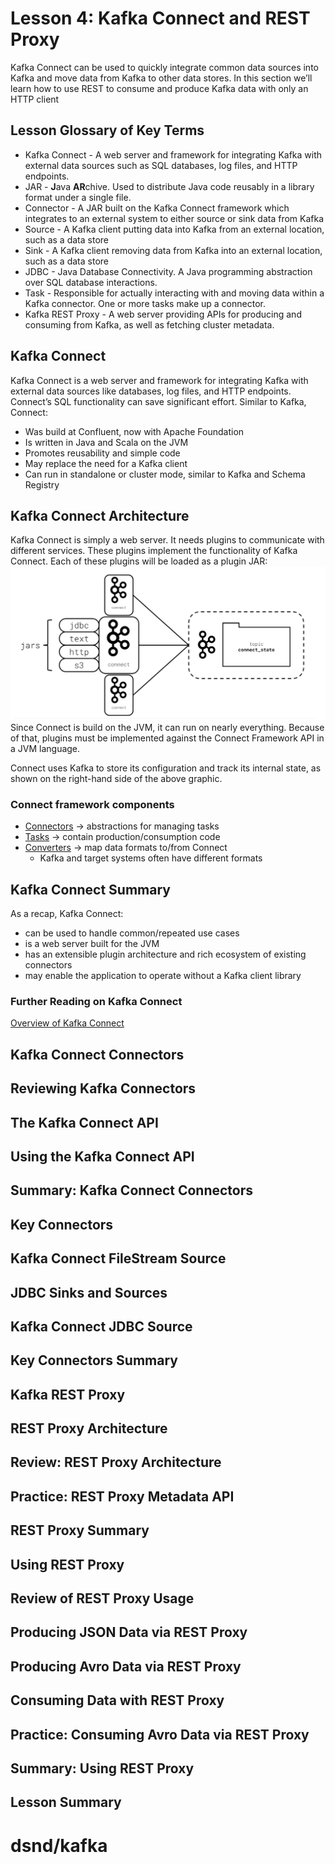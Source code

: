 # Lesson 4: Kafka Connect and REST Proxy

Kafka Connect can be used to quickly integrate common data sources into Kafka and move data from Kafka to other data
stores. In this section we’ll learn how to use REST to consume and produce Kafka data with only an HTTP client

## Lesson Glossary of Key Terms

* Kafka Connect - A web server and framework for integrating Kafka with external data sources such as SQL databases, log
  files, and HTTP endpoints.
* JAR - **J**ava **AR**chive. Used to distribute Java code reusably in a library format under a single file.
* Connector - A JAR built on the Kafka Connect framework which integrates to an external system to either source or sink
  data from Kafka
* Source - A Kafka client putting data into Kafka from an external location, such as a data store
* Sink - A Kafka client removing data from Kafka into an external location, such as a data store
* JDBC - Java Database Connectivity. A Java programming abstraction over SQL database interactions.
* Task - Responsible for actually interacting with and moving data within a Kafka connector. One or more tasks make up a
  connector.
* Kafka REST Proxy - A web server providing APIs for producing and consuming from Kafka, as well as fetching cluster
  metadata.

## Kafka Connect

Kafka Connect is a web server and framework for integrating Kafka with external data sources like databases, log files,
and HTTP endpoints. Connect’s SQL functionality can save significant effort. Similar to Kafka, Connect:

* Was build at Confluent, now with Apache Foundation
* Is written in Java and Scala on the JVM
* Promotes reusability and simple code
* May replace the need for a Kafka client
* Can run in standalone or cluster mode, similar to Kafka and Schema Registry

## Kafka Connect Architecture

Kafka Connect is simply a web server. It needs plugins to communicate with different services. These plugins implement
the functionality of Kafka Connect. Each of these plugins will be loaded as a plugin JAR:
![Connect architecture](../assets/Kafka%20connect%20architecture.png)
Since Connect is build on the JVM, it can run on nearly everything. Because of that, plugins must be implemented against
the Connect Framework API in a JVM language.

Connect uses Kafka to store its configuration and track its internal state, as shown on the right-hand side of the above
graphic.

### Connect framework components

* [Connectors](https://docs.confluent.io/platform/current/connect/concepts.html#connectors) -> abstractions for managing
  tasks
* [Tasks](https://docs.confluent.io/platform/current/connect/concepts.html#tasks) -> contain production/consumption code
* [Converters](https://docs.confluent.io/platform/current/connect/concepts.html#converters) -> map data formats to/from
  Connect
    * Kafka and target systems often have different formats

## Kafka Connect Summary

As a recap, Kafka Connect:

* can be used to handle common/repeated use cases
* is a web server built for the JVM
* has an extensible plugin architecture and rich ecosystem of existing connectors
* may enable the application to operate without a Kafka client library

### Further Reading on Kafka Connect

[Overview of Kafka Connect](https://docs.confluent.io/current/connect/concepts.html)

## Kafka Connect Connectors

## Reviewing Kafka Connectors

## The Kafka Connect API

## Using the Kafka Connect API

## Summary: Kafka Connect Connectors

## Key Connectors

## Kafka Connect FileStream Source

## JDBC Sinks and Sources

## Kafka Connect JDBC Source

## Key Connectors Summary

## Kafka REST Proxy

## REST Proxy Architecture

## Review: REST Proxy Architecture

## Practice: REST Proxy Metadata API

## REST Proxy Summary

## Using REST Proxy

## Review of REST Proxy Usage

## Producing JSON Data via REST Proxy

## Producing Avro Data via REST Proxy

## Consuming Data with REST Proxy

## Practice: Consuming Avro Data via REST Proxy

## Summary: Using REST Proxy

## Lesson Summary

# dsnd/kafka